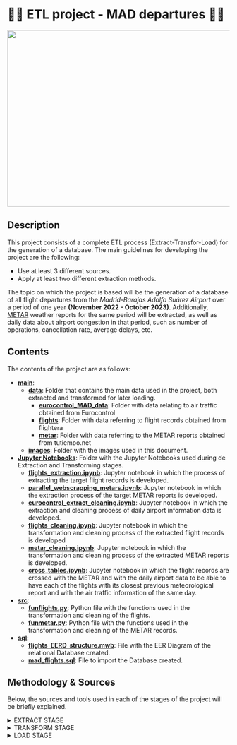 # 🛫💺 ETL project - MAD departures 💺🛫

<p align="center">
  <img width="1000" height="400" src="https://github.com/arromeral/ETL-MAD-arromeral/assets/138980560/e64e0208-2f25-4486-8eb3-cf2a4902dd0a">
</p>

## Description
This project consists of a complete ETL process (Extract-Transfor-Load) for the generation of a database.
The main guidelines for developing the project are the following:
- Use at least 3 different sources.
- Apply at least two different extraction methods.

The topic on which the project is based will be the generation of a database of all flight departures from the *Madrid-Barajas Adolfo Suárez Airport* over a period of one year **(November 2022 - October 2023)**.
Additionally, [METAR](https://skybrary.aero/articles/meteorological-aerodrome-report-metar) weather reports for the same period will be extracted, as well as daily data about airport congestion in that period, such as number of operations, cancellation rate, average delays, etc.

## Contents
The contents of the project are as follows:
- [**main**](https://github.com/arromeral/ETL-MAD-arromeral/tree/main/main): 
   - [**data**](https://github.com/arromeral/ETL-MAD-arromeral/tree/main/main/data): Folder that contains the main data used in the project, both extracted and transformed for later loading.
     - [**eurocontrol_MAD_data**](https://github.com/arromeral/ETL-MAD-arromeral/tree/main/main/data/eurocontrol_MAD_data): Folder with data relating to air traffic obtained from Eurocontrol      
     - [**flights**](https://github.com/arromeral/ETL-MAD-arromeral/tree/main/main/data/flights): Folder with data referring to flight records obtained from flightera
     - [**metar**](https://github.com/arromeral/ETL-MAD-arromeral/tree/main/main/data/metar): Folder with data referring to the METAR reports obtained from tutiempo.net
   - [**images**](https://github.com/arromeral/ETL-MAD-arromeral/tree/main/main/images): Folder with the images used in this document.
- [**Jupyter Notebooks**](https://github.com/arromeral/ETL-MAD-arromeral/tree/main/Jupyter%20Notebooks): Folder with the Jupyter Notebooks used during de Extraction and Transforming stages.
   - [**flights_extraction.ipynb**](https://github.com/arromeral/ETL-MAD-arromeral/blob/main/Jupyter%20Notebooks/flights_extraction.ipynb): Jupyter notebook in which the process of extracting the target flight records is developed.
   - [**parallel_webscrapping_metars.ipynb**](https://github.com/arromeral/ETL-MAD-arromeral/blob/main/Jupyter%20Notebooks/parallel_webscrapping_metars.ipynb): Jupyter notebook in which the extraction process of the target METAR reports is developed.
   - [**eurocontrol_extract_cleaning.ipynb**](https://github.com/arromeral/ETL-MAD-arromeral/blob/main/Jupyter%20Notebooks/eurocontrol_extract_cleaning.ipynb): Jupyter notebook in which the extraction and cleaning process of daily airport information data is developed.
   - [**flights_cleaning.ipynb**](https://github.com/arromeral/ETL-MAD-arromeral/blob/main/Jupyter%20Notebooks/flights_cleaning.ipynb): Jupyter notebook in which the transformation and cleaning process of the extracted flight records is developed
   - [**metar_cleaning.ipynb**](https://github.com/arromeral/ETL-MAD-arromeral/blob/main/Jupyter%20Notebooks/metar_cleaning.ipynb): Jupyter notebook in which the transformation and cleaning process of the extracted METAR reports is developed.
   - [**cross_tables.ipynb**](https://github.com/arromeral/ETL-MAD-arromeral/blob/main/Jupyter%20Notebooks/cross_tables.ipynb): Jupyter notebook in which the flight records are crossed with the METAR and with the daily airport data to be able to have each of the flights with its closest previous meteorological report and with the air traffic information of the same day.
- [**src**](https://github.com/arromeral/ETL-MAD-arromeral/tree/main/src):
   - [**funflights.py**](https://github.com/arromeral/ETL-MAD-arromeral/blob/main/src/funflights.py): Python file with the functions used in the transformation and cleaning of the flights.
   - [**funmetar.py**](https://github.com/arromeral/ETL-MAD-arromeral/blob/main/src/funmetar.py): Python file with the functions used in the transformation and cleaning of the METAR records.
- [**sql**](https://github.com/arromeral/ETL-MAD-arromeral/tree/main/sql):
   - [**flights_EERD_structure.mwb**](https://github.com/arromeral/ETL-MAD-arromeral/blob/main/sql/flights_EERD_structure.mwb): File with the EER Diagram of the relational Database created.
   - [**mad_flights.sql**](https://github.com/arromeral/ETL-MAD-arromeral/blob/main/sql/mad_flights.sql): File to import the Database created.

## Methodology & Sources
Below, the sources and tools used in each of the stages of the project will be briefly explained.

<details close>
<summary>EXTRACT STAGE</summary>
<br>
  
<details close>
<summary>Fligth Departures Records</summary>
<br>
To extract the records of the desired flights, the webscrapping technique has been used on the flightera website (https://www.flightera.net/en/) , which maintains a rich record of flights since at least 2017.
The main tools used have been Selenium and Pandas.
</details>

<details close>
<summary>METARs</summary>
<br>
To extract the desired METAR reports, the webscrapping technique has been used on the tutiempo website (https://www.tutiempo.net/registros/lemd) , which maintains a rich record of METAR reports since many years ago. 
Furthermore, the structure of said website allows the parallelization of the process, which has considerably reduced the extraction time.
The main tools used have been Joblib, Selenium and Pandas.
</details>

<details close>
<summary>Daily MAD Airport traffic data</summary>
<br>
To extract de desired daily traffic data for the MAD Airport the Eurocontrol website (https://www.eurocontrol.int/Economics/DailyTrafficVariation-States.html) has been used, which has an interesting dashboard with valuable information about air traffic in the main European airports.
The website also allows downloading many of the data shown in XLSX format.

Two documents have been downloaded, one related to daily operations at each airport and another with punctuality data.
Once downloaded, the most relevant information has been filtered and a single DataFrame has been generated.

<img width="563" alt="mad_info" src="https://github.com/arromeral/ETL-MAD-arromeral/assets/138980560/44352796-768b-4ef1-9f27-dee495a1a655">

The main tools used have been Pandas and Excel.
</details>
</details>
</details>

<details close>
<summary>TRANSFORM STAGE</summary>
<br>
  
<details close>
<summary>Fligth Departures Records</summary>
<br>
In this stage the flight records obtained previously had been cleaned. The final result of the cleanup is a DataFrame with the following columns:
<img width="556" alt="flights" src="https://github.com/arromeral/ETL-MAD-arromeral/assets/138980560/2e92310e-ad76-4c94-a42b-57e7d48bc696">

  - **flight_id:** Column with a unique id for each flight, to be able to relate it later with the rest of the data.
  - **Departure_date_time:** Column in Datetime format with the date and time scheduled for flight departure.
  - **cod_flight_IATA:** IATA flight code.
  - **cod_flight_ICAO:** ICAO code of the flight.
  - **day:** Column in Datetime format with the day of the flight.
  - **week_day:** Column with the day of the week.
  - **status:** Column with the status of the flight (Landed, Cancelled, Derived...).
  - **airliner:** Name of the flight operator.
  - **cod_airliner_IATA:** IATA code of the company.
  - **cod_airliner_ICAO:** ICAO code of the company.
  - **Scheduled_dep:** Scheduled time for flight departure.
  - **depart_time:** Actual flight departure time.
  - **dep_situation:** Flight departure status (late, early, on time...).
  - **dep_mins_of_delay:** Minutes late or early in the flight departure.
  - **city:** City of the destination airport.
  - **cod_airport_IATA:** IATA code of the destination airport.
  - **cod_airport_ICAO:** ICAO code of the destination airport.
  - **arrival:** Local time of flight arrival.
  - **arr_situation:** Flight arrival status (late, early, on time..).
  - **arr_mins_of_delay:** Minutes late or early in the arrival of the flight.
  - **duration:** Duration of the flight rounded to hours.
  - **subtraction:** Column that subtracts from p_mins_of_delay and arr_mins_of_delay to detect anomalies in the records.

After the cleaning process, a data frame with **176596 recorded flights** and **22 columns** has been obtained.


</details>

<details close>
<summary>METARs</summary>
<br>
In this stage the METAR reports obtained previously will be cleaned. The final result of the cleanup is a DataFrame with the following columns:

<img width="415" alt="metars" src="https://github.com/arromeral/ETL-MAD-arromeral/assets/138980560/7e1022d2-d587-407e-b495-a46cc3487e63">


  - **Metar_id:** Column with a unique id for each Metar part, to be able to later relate it to the flights.
  - **Date_time:** Column in Datetime format with the date and time of issue of the report.
  - **Day:** Column with the day on which the report was issued in YYYY-MM-DD format.
  - **Hour:** Time in which the report was issued in HH:MM format.
  - **Condition:** Meteorological condition of the report.
  - **Temperature:** Temperature in degrees Celsius [º].
  - **Wind:** Wind speed in knots or nautical miles per hour [knots].
  - **Gusts:** Gust speed if any in knots or nautical miles per hour [knots].
  - **Relative_hum:** Relative humidity in percent [%].
  - **Pressure:** Atmospheric pressure in hectopascals [hPa].

After the cleaning process, a data frame with **17722 recorded flights** and **10 columns** has been obtained.
</details>
</details>
</details>

<details close>
<summary>LOAD STAGE</summary>
<br>
Once the three tables have been generated and cleaned, the relational database has been generated. To do this, the flight table has been crossed with the METAR table to add a column to the flight records with the id of the previous weather report closest to the time of the flight.
Similarly, the flight table has been crossed with the airport's daily air traffic information table to include the record of the flight day report.

Once the tables have been related, the database has been generated in MySQL and the data has been loaded.
In the image below is the EERD diagram of the database.
![EERD](https://github.com/arromeral/ETL-MAD-arromeral/assets/138980560/f25c87eb-9fda-4053-8b45-723cd99a3fd0)
</details>
